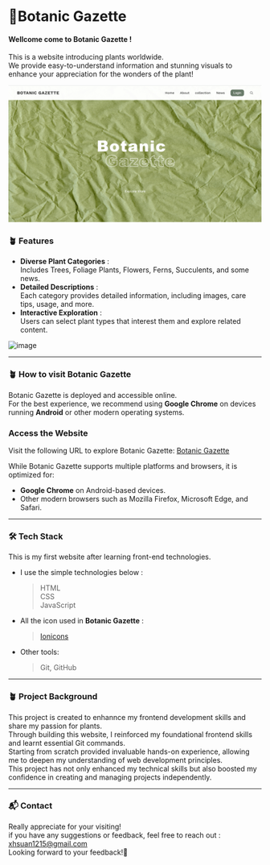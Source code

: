 # 🌿Botanic Gazette

#### Wellcome come to **Botanic Gazette** !

This is a website introducing plants worldwide.  
We provide easy-to-understand information and stunning visuals to enhance your appreciation for the wonders of the plant!

![image](https://github.com/xhsuan/BotanicGazette/blob/main/homepage.gif)

### 🪴 Features

- **Diverse Plant Categories** : <br /> Includes Trees, Foliage Plants, Flowers, Ferns, Succulents, and some news.
- **Detailed Descriptions** : <br /> Each category provides detailed information, including images, care tips, usage, and more.
- **Interactive Exploration** : <br /> Users can select plant types that interest them and explore related content.

![image](https://github.com/xhsuan/BotanicGazette/blob/main/guide.gif)

---

### 🪴 How to visit **Botanic Gazette**

Botanic Gazette is deployed and accessible online.<br />For the best experience, we recommend using **Google Chrome** on devices running **Android** or other modern operating systems.

### Access the Website
Visit the following URL to explore Botanic Gazette: [Botanic Gazette](https://xhsuan.github.io/BotanicGazette/)

While Botanic Gazette supports multiple platforms and browsers, it is optimized for:
- **Google Chrome** on Android-based devices.
- Other modern browsers such as Mozilla Firefox, Microsoft Edge, and Safari.

---

### 🛠️ Tech Stack

This is my first website after learning front-end technologies.

- I use the simple technologies below :

  > HTML <br />
  > CSS <br />
  > JavaScript

- All the icon used in **Botanic Gazette** :
  > [Ionicons](https://ionic.io/ionicons)
- Other tools:
  > Git, GitHub

---

### 🪴 Project Background

This project is created to enhannce my frontend development skills and share my passion for plants.  
Through building this website, I reinforced my foundational frontend skills and learnt essential Git commands.  
Starting from scratch provided invaluable hands-on experience, allowing me to deepen my understanding of web development principles.  
This project has not only enhanced my technical skills but also boosted my confidence in creating and managing projects independently.

---

### 📬 Contact

Really appreciate for your visiting!  
if you have any suggestions or feedback, feel free to reach out : xhsuan1215@gmail.com  
Looking forward to your feedback!🌸
